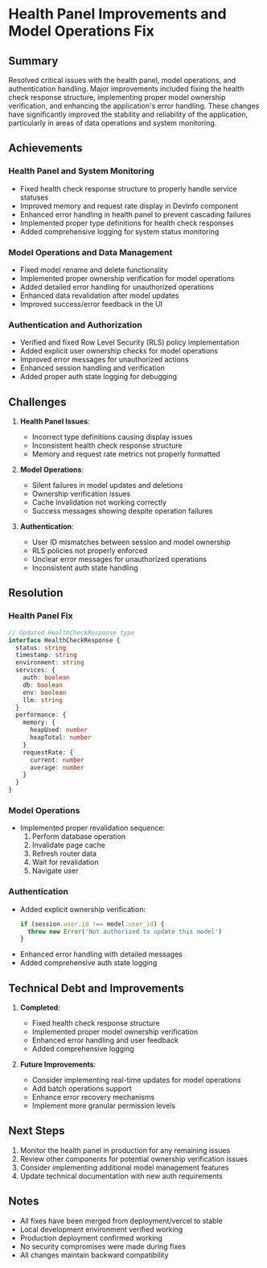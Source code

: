 # Health Panel Improvements and Model Operations Fix

## Summary
Resolved critical issues with the health panel, model operations, and authentication handling. Major improvements included fixing the health check response structure, implementing proper model ownership verification, and enhancing the application's error handling. These changes have significantly improved the stability and reliability of the application, particularly in areas of data operations and system monitoring.

## Achievements

### Health Panel and System Monitoring
- Fixed health check response structure to properly handle service statuses
- Improved memory and request rate display in DevInfo component
- Enhanced error handling in health panel to prevent cascading failures
- Implemented proper type definitions for health check responses
- Added comprehensive logging for system status monitoring

### Model Operations and Data Management
- Fixed model rename and delete functionality
- Implemented proper ownership verification for model operations
- Added detailed error handling for unauthorized operations
- Enhanced data revalidation after model updates
- Improved success/error feedback in the UI

### Authentication and Authorization
- Verified and fixed Row Level Security (RLS) policy implementation
- Added explicit user ownership checks for model operations
- Improved error messages for unauthorized actions
- Enhanced session handling and verification
- Added proper auth state logging for debugging

## Challenges

1. **Health Panel Issues**:
   - Incorrect type definitions causing display issues
   - Inconsistent health check response structure
   - Memory and request rate metrics not properly formatted

2. **Model Operations**:
   - Silent failures in model updates and deletions
   - Ownership verification issues
   - Cache invalidation not working correctly
   - Success messages showing despite operation failures

3. **Authentication**:
   - User ID mismatches between session and model ownership
   - RLS policies not properly enforced
   - Unclear error messages for unauthorized operations
   - Inconsistent auth state handling

## Resolution

### Health Panel Fix
```typescript
// Updated HealthCheckResponse type
interface HealthCheckResponse {
  status: string
  timestamp: string
  environment: string
  services: {
    auth: boolean
    db: boolean
    env: boolean
    llm: string
  }
  performance: {
    memory: {
      heapUsed: number
      heapTotal: number
    }
    requestRate: {
      current: number
      average: number
    }
  }
}
```

### Model Operations
- Implemented proper revalidation sequence:
  1. Perform database operation
  2. Invalidate page cache
  3. Refresh router data
  4. Wait for revalidation
  5. Navigate user

### Authentication
- Added explicit ownership verification:
  ```typescript
  if (session.user.id !== model.user_id) {
    throw new Error('Not authorized to update this model')
  }
  ```
- Enhanced error handling with detailed messages
- Added comprehensive auth state logging

## Technical Debt and Improvements
1. **Completed**:
   - Fixed health check response structure
   - Implemented proper model ownership verification
   - Enhanced error handling and user feedback
   - Added comprehensive logging

2. **Future Improvements**:
   - Consider implementing real-time updates for model operations
   - Add batch operations support
   - Enhance error recovery mechanisms
   - Implement more granular permission levels

## Next Steps
1. Monitor the health panel in production for any remaining issues
2. Review other components for potential ownership verification issues
3. Consider implementing additional model management features
4. Update technical documentation with new auth requirements

## Notes
- All fixes have been merged from deployment/vercel to stable
- Local development environment verified working
- Production deployment confirmed working
- No security compromises were made during fixes
- All changes maintain backward compatibility 